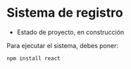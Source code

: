 <h1> Sistema de registro</h1>

- Estado de proyecto, en construcción

Para ejecutar el sistema, debes poner:

```npm install react```
